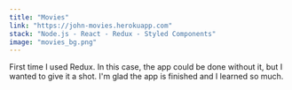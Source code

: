 ```yaml
---
title: "Movies"
link: "https://john-movies.herokuapp.com"
stack: "Node.js - React - Redux - Styled Components"
image: "movies_bg.png"
---
```


First time I used Redux. In this case, the app could be done without it, but I wanted to give it a shot. I'm glad the app is finished and I learned so much.
